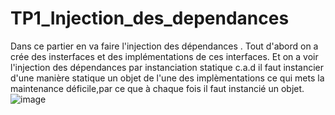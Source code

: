 # TP1_Injection_des_dependances
Dans ce partier en va  faire l'injection des dépendances .
Tout d'abord on a crée des insterfaces et des implémentations de ces interfaces. Et on a voir l'injection des dépendances par instanciation statique c.a.d il faut instancier d'une manière statique un objet de l'une des implèmentations ce qui mets la maintenance déficile,par ce que à chaque fois il faut instancié un objet.
![image](https://user-images.githubusercontent.com/102295113/162542477-6e6f620c-11b0-4eeb-96f8-3004d42c84ca.png)


